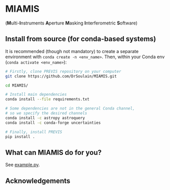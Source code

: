 # MIAMIS

(**M**ulti-**I**nstruments **A**perture **M**asking **I**nterferometric **S**oftware)

## Install from source (for conda-based systems)

It is recommended (though not mandatory) to create a separate environment with `conda create -n <env_name>`.
Then, within your Conda env (`conda activate <env_name>`):

```bash
# Firstly, clone PREVIS repository on your computer
git clone https://github.com/DrSoulain/MIAMIS.git

cd MIAMIS/

# Install main dependencies
conda install --file requirements.txt

# Some dependencies are not in the general Conda channel,
# so we specify the desired channels
conda install -c astropy astroquery
conda install -c conda-forge uncertainties

# Finally, install PREVIS
pip install .
```

## What can MIAMIS do for you?

See [example.py](example.py). 

## Acknowledgements
